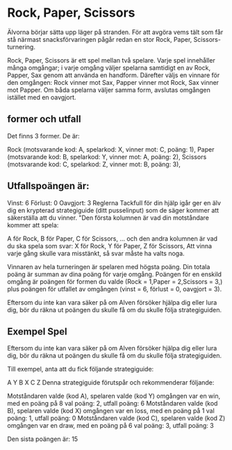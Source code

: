 # Rock, Paper, Scissors
Älvorna börjar sätta upp läger på stranden. För att avgöra vems tält som får stå närmast snacksförvaringen pågår redan en stor Rock, Paper, Scissors-turnering.

Rock, Paper, Scissors är ett spel mellan två spelare. Varje spel innehåller många omgångar; i varje omgång väljer spelarna samtidigt en av Rock, Papper, Sax genom att använda en handform. Därefter väljs en vinnare för den omgången: Rock vinner mot Sax, Papper vinner mot Rock, Sax vinner mot Papper. Om båda spelarna väljer samma form, avslutas omgången istället med en oavgjort.

## former och utfall
Det finns 3 former. De är:

Rock (motsvarande kod: A, spelarkod: X, vinner mot: C, poäng: 1),
Paper (motsvarande kod: B, spelarkod: Y, vinner mot: A, poäng: 2),
Scissors (motsvarande kod: C, spelarkod: Z, vinner mot: B, poäng: 3),

## Utfallspoängen är:

Vinst: 6
Förlust: 0
Oavgjort: 3
Reglerna
Tackfull för din hjälp igår ger en älv dig en krypterad strategiguide (ditt pusselinput) som de säger kommer att säkerställa att du vinner. "Den första kolumnen är vad din motståndare kommer att spela:

A för Rock,
B för Paper,
C för Scissors,
 ... och den andra kolumnen är vad du ska spela som svar:
X för Rock,
Y för Paper,
Z för Scissors,
Att vinna varje gång skulle vara misstänkt, så svar måste ha valts noga.

Vinnaren av hela turneringen är spelaren med högsta poäng. Din totala poäng är summan av dina poäng för varje omgång. Poängen för en enskild omgång är poängen för formen du valde
(Rock = 1,Paper = 2,Scissors = 3,) plus poängen för utfallet av omgången (vinst = 6, förlust = 0, oavgjort = 3).

Eftersom du inte kan vara säker på om Alven försöker hjälpa dig eller lura dig, bör du räkna ut poängen du skulle få om du skulle följa strategiguiden.

## Exempel Spel
Eftersom du inte kan vara säker på om Alven försöker hjälpa dig eller lura dig, bör du räkna ut poängen du skulle få om du skulle följa strategiguiden.

Till exempel, anta att du fick följande strategiguide:

A Y
B X
C Z
Denna strategiguide förutspår och rekommenderar följande:

Motståndaren valde  (kod A), spelaren valde  (kod Y) omgången var en win, med en poäng på 8 val poäng: 2, utfall poäng: 6
Motståndaren valde  (kod B), spelaren valde  (kod X) omgången var en loss, med en poäng på 1 val poäng: 1, utfall poäng: 0
Motståndaren valde  (kod C), spelaren valde  (kod Z) omgången var en draw, med en poäng på 6 val poäng: 3, utfall poäng: 3

Den sista poängen är: 15
